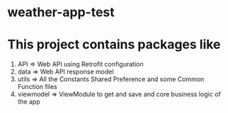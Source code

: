 # weather-app-test
# This project contains packages like 
1. API => Web API using Retrofit configuration
2. data => Web API response model
3. utils => All the Constants Shared Preference and some Common Function files 
4. viewmodel => ViewModule to get and save and core business logic of the app